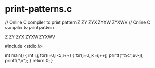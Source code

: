# print-patterns.c
// Online C compiler to print pattern  Z ZY ZYX ZYXW ZYXWV 
// Online C compiler to print pattern 

Z
ZY
ZYX
ZYXW
ZYXWV

#include <stdio.h>

int main() {
    int i,j;
    for(i=0;i<5;i++)
    {
        for(j=0;j<=i;++j)
        printf("%c",90-j);
        printf("\n");
    }
    return 0;
}
